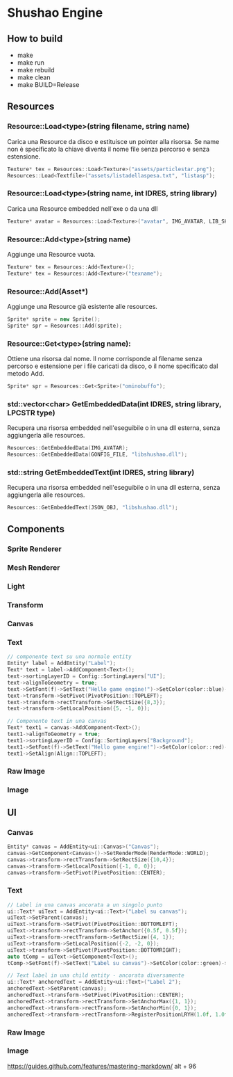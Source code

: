 # Shushao Engine

## How to build

* make
* make run
* make rebuild
* make clean
* make BUILD=Release

## Resources

### Resource::Load\<type\>(string filename, string name)
Carica una Resource da disco e estituisce un pointer alla risorsa. Se name non è specificato la chiave diventa il nome file senza percorso e senza estensione.

```c++
Texture* tex = Resources::Load<Texture>("assets/particlestar.png");
Resources::Load<Textfile>("assets/listadellaspesa.txt", "listasp");
```

### Resource::Load\<type\>(string name, int IDRES, string library)
Carica una Resource embedded nell'exe o da una dll

```c++
Texture* avatar = Resources::Load<Texture>("avatar", IMG_AVATAR, LIB_SHUSHAO);
```

### Resource::Add\<type\>(string name)
Aggiunge una Resource vuota.

```c++
Texture* tex = Resources::Add<Texture>();
Texture* tex = Resources::Add<Texture>("texname");
```

### Resource::Add(Asset*)
Aggiunge una Resource già esistente alle resources.

```c++
Sprite* sprite = new Sprite();
Sprite* spr = Resources::Add(sprite);
```

### Resource::Get\<type\>(string name):
Ottiene una risorsa dal nome. Il nome corrisponde al filename senza percorso e estensione per i file caricati da disco, o il nome specificato dal metodo Add.

```c++
Sprite* spr = Resources::Get<Sprite>("ominobuffo");
```

### std::vector\<char\> GetEmbeddedData(int IDRES, string library, LPCSTR type)
Recupera una risorsa embedded nell'eseguibile o in una dll esterna, senza aggiungerla alle resources.
```c++
Resources::GetEmbeddedData(IMG_AVATAR);
Resources::GetEmbeddedData(GONFIG_FILE, "libshushao.dll");
```
### std::string GetEmbeddedText(int IDRES, string library)
Recupera una risorsa embedded nell'eseguibile o in una dll esterna, senza aggiungerla alle resources.
```c++
Resources::GetEmbeddedText(JSON_OBJ, "libshushao.dll");
```

## Components

### Sprite Renderer
### Mesh Renderer
### Light
### Transform
### Canvas
### Text

```c++
// componente text su una normale entity
Entity* label = AddEntity("Label");
Text* text = label->AddComponent<Text>();
text->sortingLayerID = Config::SortingLayers["UI"];
text->alignToGeometry = true;
text->SetFont(f)->SetText("Hello game engine!")->SetColor(color::blue)->SetSize(0.5f);
text->transform->SetPivot(PivotPosition::TOPLEFT);
text->transform->rectTransform->SetRectSize({8,3});
text->transform->SetLocalPosition({5, -1, 0});

// Componente text in una canvas
Text* text1 = canvas->AddComponent<Text>();
text1->alignToGeometry = true;
text1->sortingLayerID = Config::SortingLayers["Background"];
text1->SetFont(f)->SetText("Hello game engine!")->SetColor(color::red)->SetSize(0.5f);
text1->SetAlign(Align::TOPLEFT);
```

### Raw Image
### Image

## UI

### Canvas

```c++
Entity* canvas = AddEntity<ui::Canvas>("Canvas");
canvas->GetComponent<Canvas>()->SetRenderMode(RenderMode::WORLD);
canvas->transform->rectTransform->SetRectSize({10,4});
canvas->transform->SetLocalPosition({-1, 0, 0});
canvas->transform->SetPivot(PivotPosition::CENTER);
```

### Text

```c++
// Label in una canvas ancorata a un singolo punto
ui::Text* uiText = AddEntity<ui::Text>("Label su canvas");
uiText->SetParent(canvas);
uiText->transform->SetPivot(PivotPosition::BOTTOMLEFT);
uiText->transform->rectTransform->SetAnchor({0.5f, 0.5f});
uiText->transform->rectTransform->SetRectSize({4, 1});
uiText->transform->SetLocalPosition({-2, -2, 0});
uiText->transform->SetPivot(PivotPosition::BOTTOMRIGHT);
auto tComp = uiText->GetComponent<Text>();
tComp->SetFont(f)->SetText("Label su canvas")->SetColor(color::green)->SetSize(0.5f)->SetAlign(Align::CENTER);

// Text label in una child entity - ancorata diversamente
ui::Text* anchoredText = AddEntity<ui::Text>("Label 2");
anchoredText->SetParent(canvas);
anchoredText->transform->SetPivot(PivotPosition::CENTER);
anchoredText->transform->rectTransform->SetAnchorMax({1, 1});
anchoredText->transform->rectTransform->SetAnchorMin({0, 1});
anchoredText->transform->rectTransform->RegisterPositionLRYH(1.0f, 1.0f, -1.0f, 1.0f);

```

### Raw Image
### Image


https://guides.github.com/features/mastering-markdown/
alt + 96